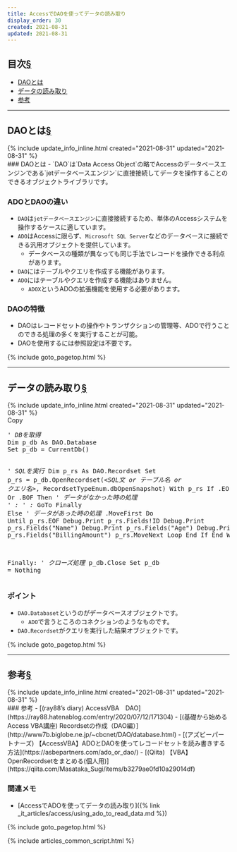 ```yaml
---
title: AccessでDAOを使ってデータの読み取り
display_order: 30
created: 2021-08-31
updated: 2021-08-31
---
```


## <a name="index">目次</a><a class="heading-anchor-permalink" href="#目次">§</a>

<ul id="index_ul">
<li><a href="#DAOとは">DAOとは</a></li>
<li><a href="#データの読み取り">データの読み取り</a></li>
<li><a href="#参考">参考</a></li>
</ul>

* * *
## <a name="DAOとは">DAOとは</a><a class="heading-anchor-permalink" href="#DAOとは">§</a>
<div class="chapter-updated">{% include update_info_inline.html created="2021-08-31" updated="2021-08-31" %}</div>
### DAOとは
- `DAO`は`Data Access Object`の略でAccessのデータベースエンジンである`jetデータベースエンジン`に直接接続してデータを操作することのできるオブジェクトライブラリです。

### ADOとDAOの違い
- `DAO`は`jetデータベースエンジン`に直接接続するため、単体のAccessシステムを操作するケースに適しています。
- `ADO`はAccessに限らず、`Microsoft SQL Server`などのデータベースに接続できる汎用オブジェクトを提供しています。
  - データベースの種類が異なっても同じ手法でレコードを操作できる利点があります。
- `DAO`にはテーブルやクエリを作成する機能があります。
- `ADO`にはテーブルやクエリを作成する機能はありません。
  - `ADOX`というADOの拡張機能を使用する必要があります。

### DAOの特徴
- DAOはレコードセットの操作やトランザクションの管理等、ADOで行うことのできる処理の多くを実行することが可能。
- DAOを使用するには参照設定は不要です。

{% include goto_pagetop.html %}

* * *
## <a name="データの読み取り">データの読み取り</a><a class="heading-anchor-permalink" href="#データの読み取り">§</a>
<div class="chapter-updated">{% include update_info_inline.html created="2021-08-31" updated="2021-08-31" %}</div>
<div class="code-box no-title">
<div class="copy-button">Copy</div>
<pre>
<em class="comment">' DBを取得</em>
Dim p_db As DAO.Database
Set p_db = CurrentDb()

<em class="comment">' SQLを実行</em>
Dim p_rs As DAO.Recordset
Set p_rs = p_db.OpenRecordset(<em>&lt;SQL文 or テーブル名 or クエリ名&gt;</em>, RecordsetTypeEnum.dbOpenSnapshot)
With p_rs
    If .EOF Or .BOF Then
        <em class="comment">' データがなかった時の処理</em>
        <em class="comment">'   :</em>
        <em class="comment">'   :</em>
        GoTo Finally
    Else
        <em class="comment">' データがあった時の処理</em>
        .MoveFirst
        Do Until p_rs.EOF
            Debug.Print p_rs.Fields!ID
            Debug.Print p_rs.Fields("Name")
            Debug.Print p_rs.Fields("Age")
            Debug.Print p_rs.Fields("BillingAmount")
            p_rs.MoveNext
        Loop
    End If
End With

Finally:
<em class="comment">' クローズ処理</em>
p_db.Close
Set p_db = Nothing
</pre>
</div>

### ポイント
- `DAO.Databaset`というのがデータベースオブジェクトです。
  - `ADO`で言うところのコネクションのようなものです。
- `DAO.Recordset`がクエリを実行した結果オブジェクトです。

{% include goto_pagetop.html %}

* * *
## <a name="参考">参考</a><a class="heading-anchor-permalink" href="#参考">§</a>
<div class="chapter-updated">{% include update_info_inline.html created="2021-08-31" updated="2021-08-31" %}</div>
### 参考
- [(ray88’s diary) AccessVBA　DAO](https://ray88.hatenablog.com/entry/2020/07/12/171304)
- [(基礎から始めるAccess VBA講座) Recordsetの作成（DAO編）](http://www7b.biglobe.ne.jp/~cbcnet/DAO/database.html)
- [(アズビーパートナーズ) 【AccessVBA】ADOとDAOを使ってレコードセットを読み書きする方法](https://asbepartners.com/ado_or_dao/)
- [(Qiita) 【VBA】OpenRecordsetをまとめる(個人用)](https://qiita.com/Masataka_Sugi/items/b3279ae0fd10a29014df)

### 関連メモ
- [AccessでADOを使ってデータの読み取り]({% link _it_articles/access/using_ado_to_read_data.md %})

{% include goto_pagetop.html %}

{% include articles_common_script.html %}
